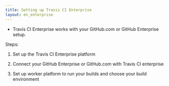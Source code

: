 ```yaml
---
title: Setting up Travis CI Enterprise
layout: en_enterprise
---
```


* Travis CI Enterprise works with your GitHub.com or GitHub Enterprise setup.

Steps:

1. Set up the Travis CI Enterprise platform

2. Connect your GitHub Enterprise or GitHub.com with Travis CI enterprise

3. Set up worker platform to run your builds and choose your build environment
